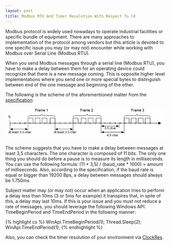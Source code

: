 ```yaml
---
layout: post
title: Modbus RTU And Timer Resolution With Respect To C#
---
```


Modbus protocol is widely used nowadays to operate industrial facilities or specific bundle of equipment. There are many approaches to implementation of the protocol among vendors but this article is devoted to one specific issue you may (or may not) encounter while working with Modbus over Serial Line (Modbus RTU).

When you send Modbus messages through a serial line (Modbus RTU), you have to make a delay between them for an operating device could recognize that there is a new message coming. This is opposite higher level implementations where you send one or more special bytes to distinguish between end of the one message and beginning of the other.

The following is the scheme of the aforementioned matter from the [specification]( http://www.modbus.org/docs/Modbus_over_serial_line_V1_02.pdf):

![Modbus RTU](/images/modbus-framing.png "Modbus RTU framing specification")

The scheme suggests that you have to make a delay between messages at least 3,5 characters. The one character is composed of 11 bits. The only one thing you should do before a pause is to measure its length in milliseconds. You can use the following formula: (11 * 3,5) / (baud_rate * 1000) = amount of milliseconds. Also, according to the specification, if the baud rate is equal or bigger than 19200 Bps, a delay between messages should always be 1.750ms.

Subject matter may (or may not) occur when an application tries to perform a delay less than 10ms (3 or 5ms for example) it transpires that, in spite of this, a delay may last 10ms. If this is your issue and you must not reduce a rate of messages, you should leverage the following Windows API: TimeBeginPeriod and TimeEndPeriod in the following manner:

{% highlight cs %}
WinApi.TimeBeginPeriod(1);
Thread.Sleep(2);
WinApi.TimeEndPeriod(1);
{% endhighlight %}

Also, you can check the timer resolution of your environment via [ClockRes](https://docs.microsoft.com/en-us/sysinternals/downloads/clockres).

